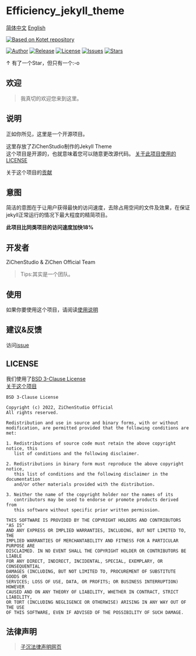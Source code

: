 # Efficiency_jekyll_theme
[简体中文](README.md "README.md") [English](/doc/README.en.md "README.en.md")

[![Based on Kotet repository](https://img.shields.io/badge/Based%20on-Kotet%20repository-66ccff.svg?style=flat-square)](https://github.com/kotet/ultralight)

[![Author](https://img.shields.io/badge/Author-ZiChenStudio-39c5bb.svg?style=flat-square)](https://github.com/ZiChenStudio)
[![Release](https://img.shields.io/github/release/ZiChenStudio/Efficiency_jekyll_theme.svg?style=flat-square)](https://github.com/ZiChenStudio/Efficiency_jekyll_theme/releases)
[![License](https://img.shields.io/github/license/ZiChenStudio/Efficiency_jekyll_theme.svg?style=flat-square)](https://github.com/ZiChenStudio/Efficiency_jekyll_theme/blob/master/LICENSE)
[![Issues](https://img.shields.io/github/issues/ZiChenStudio/Efficiency_jekyll_theme.svg?style=flat-square)](https://github.com/ZiChenStudio/Efficiency_jekyll_theme/issues)
[![Stars](https://img.shields.io/github/stars/ZiChenStudio/Efficiency_jekyll_theme.svg?style=flat-square)](https://github.com/ZiChenStudio/Efficiency_jekyll_theme)

$\uparrow$ 有了一个Star，但只有一个:-o

## 欢迎
> 我真切的欢迎您来到这里。

## 说明
正如你所见，这里是一个开源项目。

这里存放了ZiChenStudio制作的Jekyll Theme<br>
这个项目是开源的，也就意味着您可以随意更改源代码。
[关于此项目使用的LICENSE](#license)

关于这个项目的[贡献](/doc/CONTRIBUTING.md "CONTRIBUTING.md")
## 意图
简洁的意图在于让用户获得最快的访问速度，去除占用空间的文件及效果，在保证jekyll正常运行的情况下最大程度的精简项目。

**此项目比同类项目的访问速度加快18%**
## 开发者
ZiChenStudio & ZiChen Official Team
> Tips:其实是一个团队。

## 使用
如果你要使用这个项目，请阅读[使用说明](/doc/use.md "use.md")
## 建议&反馈
访问[issue](https://github.com/ZiChenStudio/Efficiency_jekyll_theme/issues)
## LICENSE
我们使用了[BSD 3-Clause License](LICENSE "LICENSE")<br>
[关于这个项目](./doc/CONTRIBUTING.md "CONTRIBUTING.md")
```
BSD 3-Clause License

Copyright (c) 2022, ZiChenStudio Official
All rights reserved.

Redistribution and use in source and binary forms, with or without
modification, are permitted provided that the following conditions are met:

1. Redistributions of source code must retain the above copyright notice, this
   list of conditions and the following disclaimer.

2. Redistributions in binary form must reproduce the above copyright notice,
   this list of conditions and the following disclaimer in the documentation
   and/or other materials provided with the distribution.

3. Neither the name of the copyright holder nor the names of its
   contributors may be used to endorse or promote products derived from
   this software without specific prior written permission.

THIS SOFTWARE IS PROVIDED BY THE COPYRIGHT HOLDERS AND CONTRIBUTORS "AS IS"
AND ANY EXPRESS OR IMPLIED WARRANTIES, INCLUDING, BUT NOT LIMITED TO, THE
IMPLIED WARRANTIES OF MERCHANTABILITY AND FITNESS FOR A PARTICULAR PURPOSE ARE
DISCLAIMED. IN NO EVENT SHALL THE COPYRIGHT HOLDER OR CONTRIBUTORS BE LIABLE
FOR ANY DIRECT, INDIRECT, INCIDENTAL, SPECIAL, EXEMPLARY, OR CONSEQUENTIAL
DAMAGES (INCLUDING, BUT NOT LIMITED TO, PROCUREMENT OF SUBSTITUTE GOODS OR
SERVICES; LOSS OF USE, DATA, OR PROFITS; OR BUSINESS INTERRUPTION) HOWEVER
CAUSED AND ON ANY THEORY OF LIABILITY, WHETHER IN CONTRACT, STRICT LIABILITY,
OR TORT (INCLUDING NEGLIGENCE OR OTHERWISE) ARISING IN ANY WAY OUT OF THE USE
OF THIS SOFTWARE, EVEN IF ADVISED OF THE POSSIBILITY OF SUCH DAMAGE.

```

## 法律声明
> [子沉法律声明网页](https://zichenstudio.netlify.app/html/legal.html)
